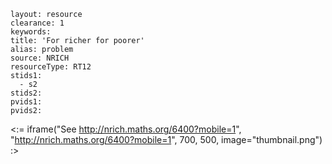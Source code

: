 ````
layout: resource
clearance: 1
keywords:
title: 'For richer for poorer'
alias: problem
source: NRICH
resourceType: RT12
stids1: 
  - s2
stids2:
pvids1:
pvids2:

````

<:= iframe("See http://nrich.maths.org/6400?mobile=1", "http://nrich.maths.org/6400?mobile=1", 700, 500, image="thumbnail.png") :>

